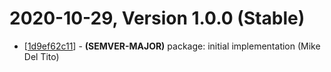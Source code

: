 # 2020-10-29, Version 1.0.0 (Stable)

* [[1d9ef62c11](https://github.com/logdna/eslint-plugin-logdna/commit/1d9ef62c11)] - **(SEMVER-MAJOR)** package: initial implementation (Mike Del Tito)
